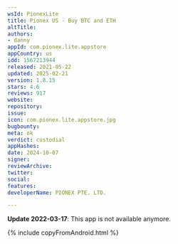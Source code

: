 ```yaml
---
wsId: PionexLite
title: Pionex US - Buy BTC and ETH
altTitle: 
authors:
- danny
appId: com.pionex.lite.appstore
appCountry: us
idd: 1567213944
released: 2021-05-22
updated: 2025-02-21
version: 1.8.15
stars: 4.6
reviews: 917
website: 
repository: 
issue: 
icon: com.pionex.lite.appstore.jpg
bugbounty: 
meta: ok
verdict: custodial
appHashes: 
date: 2024-10-07
signer: 
reviewArchive: 
twitter: 
social: 
features: 
developerName: PIONEX PTE. LTD.

---
```


**Update 2022-03-17**: This app is not available anymore.

{% include copyFromAndroid.html %}